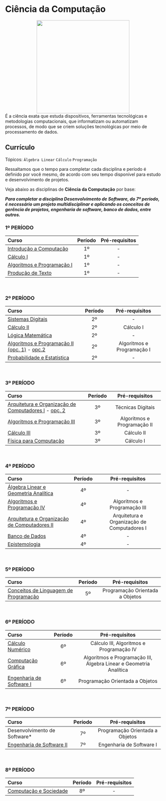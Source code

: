 # Ciência da Computação
<div align="center">
	<img width="300" src="http://www.utfpr.edu.br/cursos/coordenacoes/graduacao/santa-helena/sh-ciencia-da-computacao/imagens/ciencia-da-computacao-logo/@@images/c1ad2d9e-4e7f-45af-ad1c-f05f610517ae.jpeg" />
</div>
É a ciência exata que estuda dispositivos, ferramentas tecnológicas e metodologias computacionais, que informatizam ou automatizam processos, de modo que se criem soluções tecnológicas por meio de processamento de dados.

## Currículo

Tópicos:
`Álgebra Linear`
`Cálculo`
`Programação`

Ressaltamos que o tempo para completar cada disciplina e período é definido por você mesmo, de acordo com seu tempo disponível para estudo e desenvolvimento de projetos.

Veja abaixo as disciplinas de **Ciência da Computação** por base:

***Para completar a disciplina Desenvolvimento de Software, do 7º período, é necessário um projeto multidisciplinar e aplicando os conceitos de gerência de projetos, engenharia de software, banco de dados, entre outros.***
<br>

### 1º PERÍODO
Curso | Período | Pré-requisitos
:-- | :--: | :--:
[Introdução a Computação](https://cursosextensao.usp.br/course/view.php?id=388) | 1º | -
[Cálculo I](https://www.youtube.com/playlist?list=PLEfwqyY2ox86LhxKybOY3_IG-7R5herLC) | 1º | -
[Algoritmos e Programação I](https://www.youtube.com/watch?v=joiwqS2wd1A&list=PL9PzDKD_B1nNpJxJ9kKFEWtN7Uzk6RpFa) | 1º | -
[Produção de Texto](https://www.youtube.com/watch?v=DUqFO_CVwIs&list=PLxI8Can9yAHfC3n3sx6U0p4kS1v-gBxck) | 1º | -

<br>

### 2º PERÍODO
Curso | Período | Pré-requisitos
:-- | :--: | :--:
[Sistemas Digitais](https://www.youtube.com/playlist?list=PLiyqJyiJiQ_Epju5nH11O8ESeP2Lu_sKS) | 2º | -
[Cálculo II](https://www.youtube.com/watch?v=LmmPho49tDc&list=PLrOyM49ctTx9EGYGvXS6KVA9aoB3P4lJD) | 2º | Cálculo I
[Lógica Matemática](https://www.youtube.com/watch?v=mJwPvZmreVk&list=PLfOnKvd6pFiq_BUI-llPhDeGR55P6nHfr) | 2º | -
[Algoritmos e Programação II (opc. 1)](https://www.youtube.com/watch?v=dmHda-1gRI8&list=PLGl7YqIaZo5yu5a-ta-HlJ3Mq6Ofwi8TZ) - [opc.2](https://www.youtube.com/watch?v=FnfSClp_Uno&list=PLxI8Can9yAHfzI1njXYuMrtKcN5aLlCzw) | 2º | Algoritmos e Programação I
[Probabilidade e Estatística](https://www.youtube.com/playlist?list=PLA0675987914E07BB) | 2º | -

<br>

### 3º PERÍODO
Curso | Período | Pré-requisitos
:-- | :--: | :--:
[Arquitetura e Organização de Computadores I](https://www.youtube.com/watch?v=HgA-oXOV7kI&list=PLxI8Can9yAHdG-xUDj6i-HGB7IAsAU-t1) - [opç. 2](https://www.youtube.com/watch?v=T91EcagcyMo&list=PLBDa-mHKKeHTQpf6L0fuXw1ffwyacGiLR) | 3º | Técnicas Digitais
[Algoritmos e Programação III](https://www.youtube.com/playlist?list=PLrOyM49ctTx_AMgNGQaic10qQJpTpXfn_) | 3º | Algoritmos e Programação II
[Cálculo III](https://www.youtube.com/watch?v=DusoPOW_XG4&list=PLrOyM49ctTx_iaBTitw-uyXlGA6_1xM93) | 3º | Cálculo II
[Física para Computação](https://www.youtube.com/watch?v=trEe6t3-TL0&list=PLAudUnJeNg4vmlyuv__uBgdOkzw4VSrcJ) | 3º | Cálculo I

<br>

### 4º PERÍODO
Curso | Período | Pré-requisitos
:-- | :--: | :--:
[Álgebra Linear e Geometria Analítica](https://www.youtube.com/watch?v=9pTlp6D5MUI&list=PLxI8Can9yAHdDIbEMgrt1n-FdoQfLu2-t) | 4º | -
[Algoritmos e Programação IV](https://www.youtube.com/playlist?list=PL6mfjjCaO1WpMf4T3AUVzzqkRIhmEemTB) | 4º | Algoritmos e Programação III
[Arquitetura e Organização de Computadores II](https://www.youtube.com/watch?v=c5QIQpaGph8&list=PLR2tpXhN7CHcT6mzbeqn79GsZGPYzNY0M) | 4º | Arquitetura e Organização de Computadores I
[Banco de Dados](https://www.youtube.com/watch?v=pmAxIs5U1KI&list=PLxI8Can9yAHeHQr2McJ01e-ANyh3K0Lfq) | 4º | -
[Epistemologia](https://www.youtube.com/playlist?list=PLrqW-a7nuIjYVjrsU_2f1MwueiazMzh4Q) | 4º | -

<br>

### 5º PERÍODO
Curso | Período | Pré-requisitos
:-- | :--: | :--:
[Conceitos de Linguagem de Programação](https://github.com/filipanselmo11/Lisp/blob/master/Conceitos%20de%20Linguagem%20de%20Programa%C3%A7%C3%A3o%20(9a%20Edi%C3%A7%C3%A3o)%20-%20Robert%20W.%20Sebesta%20-%20trabalho.pdf) | 5º | Programação Orientada a Objetos

<br>

### 6º PERÍODO
Curso | Período | Pré-requisitos
:-- | :--: | :--:
[Cálculo Numérico](https://www.youtube.com/playlist?list=PLsfUsqON-YybXUTyvm_xy8J8VpHRvpG_z) | 6º | Cálculo III, Algoritmos e Programação IV
[Computação Gráfica](https://www.youtube.com/playlist?list=PLX6Nyaq0ebfgTrw6BlgBpPwM3F7I4UMyA) | 6º | Algoritmos e Programação III, Álgebra Linear e Geometria Analítica
[Engenharia de Software I](https://www.youtube.com/watch?v=ciQ2FObc3tc&list=PLxI8Can9yAHfeoA_yMm9iKJVxQprljmL9) | 6º | Programação Orientada a Objetos

<br>

### 7º PERÍODO
Curso | Período | Pré-requisitos
:-- | :--: | :--:
Desenvolvimento de Software* | 7º | Programação Orientada a Objetos
[Engenharia de Software II](https://www.youtube.com/watch?v=QqFgFaazFzU&list=PLPG6IWq8HSf--18fdIBwgpQIk5xsmk6kX) | 7º | Engenharia de Software I

<br>

### 8º PERÍODO
Curso | Período | Pré-requisitos
:-- | :--: | :--:
[Computação e Sociedade](https://www.youtube.com/playlist?list=PLdHVENxGjBtVb0VRfyIUn5LFMdh55HZ69) | 8º | -
